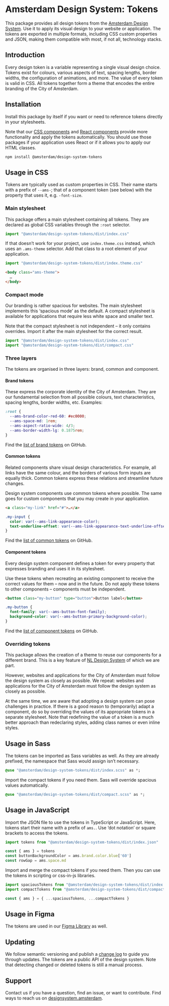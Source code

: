 <!-- @license CC0-1.0 -->

# Amsterdam Design System: Tokens

This package provides all design tokens from the [Amsterdam Design System](https://designsystem.amsterdam).
Use it to apply its visual design to your website or application.
The tokens are exported in multiple formats, including CSS custom properties and JSON, making them compatible with most, if not all, technology stacks.

## Introduction

Every design token is a variable representing a single visual design choice.
Tokens exist for colours, various aspects of text, spacing lengths, border widths, the configuration of animations, and more.
The value of every token is valid in CSS.
All tokens together form a theme that encodes the entire branding of the City of Amsterdam.

## Installation

Install this package by itself if you want or need to reference tokens directly in your stylesheets.

Note that our [CSS components](https://www.npmjs.com/package/@amsterdam/design-system-css) and [React components](https://www.npmjs.com/package/@amsterdam/design-system-react) provide more functionality and apply the tokens automatically.
You should use those packages if your application uses React or if it allows you to apply our HTML classes.

```sh
npm install @amsterdam/design-system-tokens
```

## Usage in CSS

Tokens are typically used as custom properties in CSS.
Their name starts with a prefix of `--ams-`; that of a component token (see below) with the property that uses it, e.g. `-font-size`.

### Main stylesheet

This package offers a main stylesheet containing all tokens.
They are declared as global CSS variables through the `:root` selector.

<!-- prettier-ignore -->
```ts
import "@amsterdam/design-system-tokens/dist/index.css"
```

If that doesn’t work for your project, use `index.theme.css` instead, which uses an `.ams-theme` selector.
Add that class to a root element of your application.

<!-- prettier-ignore -->
```ts
import "@amsterdam/design-system-tokens/dist/index.theme.css"
```

```html
<body class="ams-theme">
  …
</body>
```

### Compact mode

Our branding is rather spacious for websites.
The main stylesheet implements this ‘spacious mode’ as the default.
A compact stylesheet is available for applications that require less white space and smaller text.

Note that the compact stylesheet is not independent – it only contains overrides.
Import it after the main stylesheet for the correct result.

<!-- prettier-ignore -->
```ts
import "@amsterdam/design-system-tokens/dist/index.css"
import "@amsterdam/design-system-tokens/dist/compact.css"
```

### Three layers

The tokens are organised in three layers: brand, common and component.

#### Brand tokens

These express the corporate identity of the City of Amsterdam.
They are our fundamental selection from all possible colours, text characteristics, spacing lengths, border widths, etc.
Examples:

```css
:root {
  --ams-brand-color-red-60: #ec0000;
  --ams-space-md: 1rem;
  --ams-aspect-ratio-wide: 4/3;
  --ams-border-width-lg: 0.1875rem;
}
```

Find the [list of brand tokens](https://github.com/Amsterdam/design-system/tree/main/proprietary/tokens/src/brand/ams) on GitHub.

#### Common tokens

Related components share visual design characteristics.
For example, all links have the same colour, and the borders of various form inputs are equally thick.
Common tokens express these relations and streamline future changes.

Design system components use common tokens where possible.
The same goes for custom components that you may create in your application.

```html
<a class="my-link" href="#">…</a>
```

```css
.my-input {
  color: var(--ams-link-appearance-color);
  text-underline-offset: var(--ams-link-appearance-text-underline-offset);
}
```

Find the [list of common tokens](https://github.com/Amsterdam/design-system/tree/main/proprietary/tokens/src/common/ams) on GitHub.

#### Component tokens

Every design system component defines a token for every property that expresses branding and uses it in its stylesheet.

Use these tokens when recreating an existing component to receive the correct values for them – now and in the future.
Do not apply these tokens to other components – components must be independent.

```html
<button class="my-button" type="button">Button label</button>
```

```css
.my-button {
  font-family: var(--ams-button-font-family);
  background-color: var(--ams-button-primary-background-color);
}
```

Find the [list of component tokens](https://github.com/Amsterdam/design-system/tree/main/proprietary/tokens/src/component/ams) on GitHub.

### Overriding tokens

This package allows the creation of a theme to reuse our components for a different brand.
This is a key feature of [NL Design System](https://nldesignsystem.nl/) of which we are part.

However, websites and applications for the City of Amsterdam must follow the design system as closely as possible.
We repeat: websites and applications for the City of Amsterdam must follow the design system as closely as possible.

At the same time, we are aware that adopting a design system can pose challenges in practice.
If there is a good reason to (temporarily) adapt a component, do so by overriding the values of its appropriate tokens in a separate stylesheet.
Note that redefining the value of a token is a much better approach than redeclaring styles, adding class names or even inline styles.

## Usage in Sass

The tokens can be imported as Sass variables as well.
As they are already prefixed, the namespace that Sass would assign isn’t necessary.

```sass
@use "@amsterdam/design-system-tokens/dist/index.scss" as *;
```

Import the compact tokens if you need them.
Sass will override spacious values automatically.

```sass
@use "@amsterdam/design-system-tokens/dist/compact.scss" as *;
```

## Usage in JavaScript

Import the JSON file to use the tokens in TypeScript or JavaScript.
Here, tokens start their name with a prefix of `ams.`.
Use ‘dot notation’ or square brackets to access the tokens.

<!-- prettier-ignore -->
```ts
import tokens from "@amsterdam/design-system-tokens/dist/index.json"

const { ams } = tokens
const buttonBackgroundColor = ams.brand.color.blue['60']
const rowGap = ams.space.md
```

Import and merge the compact tokens if you need them.
Then you can use the tokens in scripting or css-in-js libraries.

<!-- prettier-ignore -->
```ts
import spaciousTokens from "@amsterdam/design-system-tokens/dist/index.json"
import compactTokens from "@amsterdam/design-system-tokens/dist/compact.json"

const { ams } = { ...spaciousTokens, ...compactTokens }
```

## Usage in Figma

The tokens are used in our [Figma Library](https://www.figma.com/file/9IGm6IdPUYizBNGsUnueBd/Amsterdam-Design-System?type=design&node-id=741-19633&mode=design&t=N8P3h3W67O0KNdga-0) as well.

## Updating

We follow semantic versioning and publish a [change log](https://github.com/Amsterdam/design-system/blob/main/proprietary/tokens/CHANGELOG.md) to guide you through updates.
The tokens are a public API of the design system.
Note that detecting changed or deleted tokens is still a manual process.

## Support

Contact us if you have a question, find an issue, or want to contribute.
Find ways to reach us on [designsystem.amsterdam](https://designsystem.amsterdam/?path=/docs/docs-introduction--docs#send-a-message).
